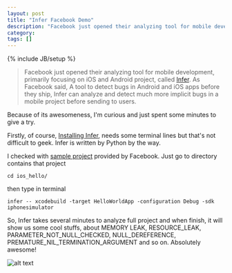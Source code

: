 ```yaml
---
layout: post
title: "Infer Facebook Demo"
description: "Facebook just opened their analyzing tool for mobile development, primarily focusing on iOS and Android project, called Infer. As Facebook said, A tool to detect bugs in Android and iOS apps before they ship, Infer can analyze and detect much more implicit bugs in a mobile project before sending to users."
category: 
tags: []
---
```

{% include JB/setup %}
> Facebook just opened their analyzing tool for mobile development, primarily focusing on iOS and Android project, called [Infer](http://fbinfer.com). As Facebook said, A tool to detect bugs in Android and iOS apps before they ship, Infer can analyze and detect much more implicit bugs in a mobile project before sending to users.

Because of its awesomeness, I'm curious and just spent some minutes to give a try. 

Firstly, of course, [Installing Infer](http://fbinfer.com/docs/getting-started.html), needs some terminal lines but that's not difficult to geek. Infer is written by Python by the way.

I checked with [sample project](https://github.com/facebook/infer/tree/2bce7c6c3dbb22646e2d67a2c6ade77f060b4bca/examples/ios_hello) provided by Facebook. Just go to directory contains that project

```cd ios_hello/```

then type in terminal

```infer -- xcodebuild -target HelloWorldApp -configuration Debug -sdk iphonesimulator```

So, Infer takes several minutes to analyze full project and when finish, it will show us some cool stuffs, about MEMORY LEAK, RESOURCE_LEAK, PARAMETER_NOT_NULL_CHECKED, NULL_DEREFERENCE, PREMATURE_NIL_TERMINATION_ARGUMENT and so on. Absolutely awesome!

![alt text](http://hugo53.github.io/images/infer/infer-result.png "Infer result")
